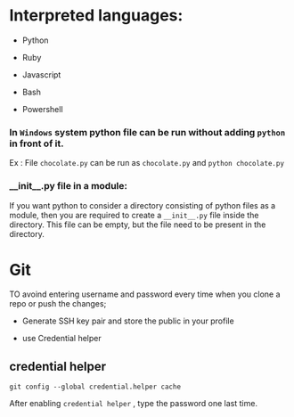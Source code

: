 # Interpreted languages:

- Python 

- Ruby

- Javascript

- Bash

- Powershell

### In `Windows` system python file can be run without adding `python` in front of it.

Ex : File `chocolate.py` can be run as `chocolate.py` and `python chocolate.py`

### \_\_init\_\_.py file in a module:

If you want python to consider a directory consisting of python files as a module, then you are required to create a `__init__.py` file inside the directory. This file can be empty, but the file need to be present in the directory.

# 



# Git

TO avoind entering username and password every time when you clone a repo or push the changes;

- Generate SSH key pair and store the public in your profile

- use Credential helper



## credential helper

```git
git config --global credential.helper cache
```

After enabling `credential helper` , type the password one last time.
